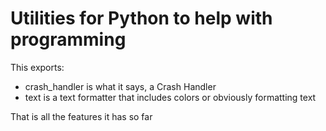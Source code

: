 # Utilities for Python to help with programming
This exports:
- crash_handler is what it says, a Crash Handler
- text is a text formatter that includes colors or obviously formatting text

That is all the features it has so far
